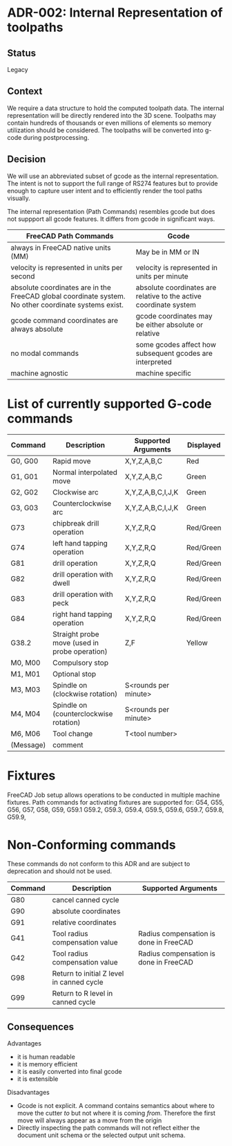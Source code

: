 
# ADR-002: Internal Representation of toolpaths

## Status
Legacy

## Context
We require a data structure to hold the computed toolpath data. The internal representation will be directly rendered into the 3D scene.
Toolpaths may contain hundreds of thousands or even millions of elements so memory utilization should be considered.  The toolpaths will be converted into
g-code during postprocessing.

## Decision
We will use an abbreviated subset of gcode as the internal representation. The intent is not to support the full range
of RS274 features but to provide enough to capture user intent and to efficiently render the tool paths visually.

The internal representation (Path Commands) resembles gcode but does not suppport all gcode features.  It differs from gcode in significant ways.


| FreeCAD Path Commands                                                                                | Gcode                                                                 |
| ---                                                                                                  | ---                                                                   |
| always in FreeCAD native units (MM)                                                                  | May be in MM or IN                                                    |
| velocity is represented in units per second                                                          | velocity is represented in units per minute                           |
| absolute coordinates are in the FreeCAD global coordinate system. No other coordinate systems exist. | absolute coordinates are relative to the active coordinate system     |
| gcode command coordinates are always absolute                                                        | gcode coordinates may be either absolute or relative                  |
| no modal commands                                                                                    | some gcodes affect how subsequent gcodes are interpreted              |
| machine agnostic                                                                                     | machine specific                                                      |


# List of currently supported G-code commands
| Command   | Description                                   | Supported Arguments    | Displayed |
| ----      | ----                                          | ----                   | ----      |
| G0, G00   | Rapid move                                    | X,Y,Z,A,B,C            | Red       |
| G1, G01   | Normal interpolated move                      | X,Y,Z,A,B,C            | Green     |
| G2, G02   | Clockwise arc                                 | X,Y,Z,A,B,C,I,J,K      | Green     |
| G3, G03   | Counterclockwise arc                          | X,Y,Z,A,B,C,I,J,K      | Green     |
| G73       | chipbreak drill operation                     | X,Y,Z,R,Q              | Red/Green |
| G74       | left hand tapping operation                   | X,Y,Z,R,Q              | Red/Green |
| G81       | drill operation              | X,Y,Z,R,Q              | Red/Green |
| G82       | drill operation with dwell   | X,Y,Z,R,Q              | Red/Green |
| G83       | drill operation with peck    | X,Y,Z,R,Q              | Red/Green |
| G84       | right hand tapping operation | X,Y,Z,R,Q              | Red/Green |
| G38.2     | Straight probe move (used in probe operation) | Z,F                    | Yellow    |
| M0, M00   | Compulsory stop                               |                        |           |
| M1, M01   | Optional stop                                 |                        |           |
| M3, M03   | Spindle on (clockwise rotation)               | S\<rounds per minute\> |           |
| M4, M04   | Spindle on (counterclockwise rotation)        | S\<rounds per minute\> |           |
| M6, M06   | Tool change                                   | T\<tool number\>       |           |
| (Message) | comment                                       |                        |           |

# Fixtures
FreeCAD Job setup allows operations to be conducted in multiple machine fixtures. Path commands for activating fixtures are supported for:
G54, G55, G56, G57, G58, G59, G59.1 G59.2, G59.3, G59.4, G59.5, G59.6, G59.7, G59.8, G59.9,

# Non-Conforming commands
These commands do not conform to this ADR and are subject to deprecation and should not be used.

| Command | Description                               | Supported Arguments                    |
| ----    | ----                                      | ----                                   |
| G80     | cancel canned cycle                       |                                        |
| G90     | absolute coordinates                      |                                        |
| G91     | relative coordinates                      |                                        |
| G41     | Tool radius compensation value            | Radius compensation is done in FreeCAD |
| G42     | Tool radius compensation value            | Radius compensation is done in FreeCAD |
| G98     | Return to initial Z level in canned cycle |                                        |
| G99     | Return to R level in canned cycle         |                                        |


## Consequences

Advantages
- it is human readable
- it is memory efficient
- it is easily converted into final gcode
- it is extensible

Disadvantages
- Gcode is not explicit.  A command contains semantics about where to move the
  cutter *to* but not where it is coming *from*.  Therefore the first move will always appear as a move from the origin
- Directly inspecting the path commands will not reflect either the document
  unit schema or the selected output unit schema.
